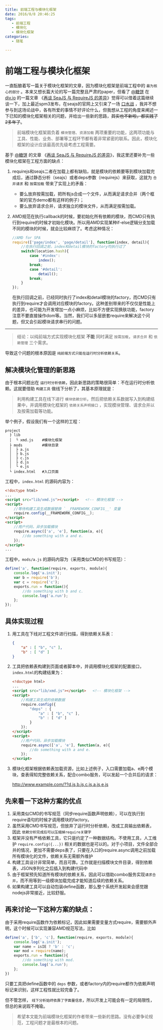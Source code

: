 ```yaml
---
title: 前端工程与模块化框架
date: 2016/8/8 20:46:25
tags:
   - 前端工程
   - 模块化
   - 模块化框架
categories:
   - 随笔

---
```


# 前端工程与模块化框架

一直酝酿着写一篇关于模块化框架的文章，因为模块化框架是前端工程中的 ``最为核心的部分`` 。本来又想长篇大论的写一篇完整且严肃的paper，但看了 [@糖饼](https://github.com/aui) 在 [div.io](http://div.io/) 的一篇文章 《[再谈 SeaJS 与 RequireJS 的差异](http://div.io/topic/430)》觉得可以借着这篇继续谈一下，加上最近spm3发布，在seajs的官网上又引来了一场 [口水战](https://github.com/seajs/seajs/issues/454) ，我并不想参与到这场论战中，各有所爱的事情不好评论什么，但我想从工程的角度来阐述一下已知的模块化框架相关的问题，并给出一些新的思路，~~其实也不新啦，都实践了2多年了~~。

> 前端模块化框架肩负着 ``模块管理``、``资源加载`` 两项重要的功能，这两项功能与工具、性能、业务、部署等工程环节都有着非常紧密的联系。因此，模块化框架的设计应该最高优先级考虑工程需要。

基于 [@糖饼](https://github.com/aui) 的文章 《[再谈 SeaJS 与 RequireJS 的差异](http://div.io/topic/430)》，我这里还要补充一些模块化框架在工程方面的缺点：

1. requirejs和seajs二者在加载上都有缺陷，就是模块的依赖要等到模块加载完成后，通过静态分析（seajs）或者deps参数（requirejs）来获取，这就为 ``合并请求`` 和 ``按需加载`` 带来了实现上的矛盾：
    * 要么放弃按需加载，把所有js合成一个文件，从而满足请求合并（两个框架的官方demo都有这样的例子）；
    * 要么放弃请求合并，请求独立的模块文件，从而满足按需加载。
2. AMD规范在执行callback的时候，要初始化所有依赖的模块，而CMD只有执行到require的时候才初始化模块。所以用AMD实现某种if-else逻辑分支加载不同的模块的时候，就会比较麻烦了。考虑这种情况：

    ```javascript
    //AMD for SPA
    require(['page/index', 'page/detail'], function(index, detail){
        //在执行回调之前，index和detail模块的factory均执行过了
        switch(location.hash){
            case '#index':
                index();
            break;
            case '#detail':
                detail();
            break;
        }
    });
    ```

    在执行回调之前，已经同时执行了index和detail模块的factory，而CMD只有执行到require才会调用对应模块的factory。这种差别带来的不仅仅是性能上的差异，也可能为开发增加一点小麻烦，比如不方便实现换肤功能，factory注意不要直接操作dom等。当然，我们可以多层嵌套require来解决这个问题，但又会引起模块请求串行的问题。

-------------------------
> 结论：以纯前端方式实现模块化框架 **不能** 同时满足 ``按需加载``，``请求合并`` 和 ``依赖管理`` 三个需求。

导致这个问题的根本原因是 ``纯前端方式只能在运行时分析依赖关系``。

## 解决模块化管理的新思路

由于根本问题出在 ``运行时分析依赖``，因此新思路的策略很简单：不在运行时分析依赖。这就要借助 ``构建工具`` 做线下分析了，其基本原理就是：

> 利用构建工具在线下进行 ``模块依赖分析``，然后把依赖关系数据写入到构建结果中，并调用模块化框架的 ``依赖关系声明接口`` ，实现模块管理、请求合并以及按需加载等功能。

举个例子，假设我们有一个这样的工程：

```
project
  ├ lib
  │  └ xmd.js    #模块化框架
  ├ mods         #模块目录
  │  ├ a.js
  │  ├ b.js
  │  ├ c.js
  │  ├ d.js
  │  └ e.js
  └ index.html   #入口页面
```

工程中，``index.html`` 的源码内容为：

```html
<!doctype html>
...
<script src="lib/xmd.js"></script>   <!-- 模块化框架 -->
<script>
    //等待构建工具生成数据替换 `__FRAMEWORK_CONFIG__' 变量
    require.config(__FRAMEWORK_CONFIG__);
</script>
<script>
    //用户代码，异步加载模块
    require.async(['a', 'e'], function(a, e){
        //do something with a and e.
    });
</script>
...
```

工程中，``mods/a.js`` 的源码内容为（采用类似CMD的书写规范）：

```javascript
define('a', function(require, exports, module){
    console.log('a.init');
    var b = require('b');
    var c = require('c');
    exports.run = function(){
        //do something with b and c.
        console.log('a.run');
    };
});
```

## 具体实现过程

1. 用工具在下线对工程文件进行扫描，得到依赖关系表：

    ```json
    {
        "a" : [ "b", "c" ],
        "b" : [ "d" ]
    }
    ```

2. 工具把依赖表构建到页面或者脚本中，并调用模块化框架的配置接口，``index.html``的构建结果为：

    ```html
    <!doctype html>
    ...
    <script src="lib/xmd.js"></script>   <!-- 模块化框架 -->
    <script>
        //构建工具生成的依赖数据
        require.config({
            "deps" : {
                "a" : [ "b", "c" ],
                "b" : [ "d" ]
            }
        });
    </script>
    <script>
        //用户代码，异步加载模块
        require.async(['a', 'e'], function(a, e){
            //do something with a and e.
        });
    </script>
    ```

3. 模块化框架根据依赖表加载资源，比如上述例子，入口需要加载a、e两个模块，查表得知完整依赖关系，配合combo服务，可以发起一个合并后的请求：

    http://www.example.com/??d.js,b.js,c.js,a.js,e.js

## 先来看一下这种方案的优点

1. 采用类似CMD的书写规范（同步require函数声明依赖），可以在执行到require语句的时候才调用模块的factory。
1. 虽然采用CMD书写规范，但放弃了运行时分析依赖，改成工具输出依赖表，因此 ``依赖分析完成后可以压缩掉require关键字``
1. 框架并没有严格依赖工具，它只是约定了一种数据结构。不使用工具，人工维护 ``require.config({...})`` 相关的数据也是可以的。对于小项目，文件全部合并的情况，更加不需要deps表了，只要在入口的require.async调用之前加载所有模块化的文件，依赖关系无需额外维护
1. 构建工具设计非常简单，而且可靠。工作就是扫描模块文件目录，得到依赖表，JSON序列化之后插入到构建代码中
1. 由于框架预先知道所有模块的依赖关系，因此可以借助combo服务实现``请求合并``，而不用等到一级模块加载完成才能知道后续的依赖关系。
1. 如果构建工具可以自动包装define函数，那么整个系统开发起来会感觉跟nodejs非常接近，比较舒服。

## 再来讨论一下这种方案的缺点：

由于采用require函数作为依赖标记，因此如果需要变量方式require，需要额外声明，这个时候可以实现兼容AMD规范写法，比如

```javascript
define('a', ['b', 'c'], function(require, exports, module){
    console.log('a.init');
    var name = isIE ? 'b' : 'c';
    var mod = require(name);
    exports.run = function(){
        //do something with mod.
        console.log('a.run');
    };
})
```

只要工具把define函数中的 ``deps`` 参数，或者factory内的require都作为依赖声明标记来识别，这样工程性就比较完备了。

但不管怎样， ``线下分析始终依靠了字面量信息``，所以开发上可能会有一定的局限性，但总的来说瑕不掩瑜。

> 希望本文能为前端模块化框架的作者带来一些新的思路。没有必要争论规范，工程问题才是最根本的问题。
